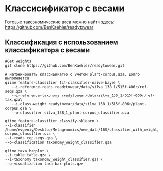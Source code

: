 
# Классисификатор с весами 
Готовые таксономические веса можно найти здесь: https://github.com/BenKaehler/readytowear


## Классификация с использованием классификатора с весами
```
#Get weights
git clone https://github.com/BenKaehler/readytowear.git

# натренировать классификатор с учетом plant-corpus.qza, долго выполняется
qiime feature-classifier fit-classifier-naive-bayes \
   --i-reference-reads readytowear/data/silva_138_1/515f-806r/ref-seqs.qza \
   --i-reference-taxonomy readytowear/data/silva_138_1/515f-806r/ref-tax.qza\
   --i-class-weight readytowear/data/silva_138_1/515f-806r/plant-corpus.qza \
   --o-classifier silva_138_1_plant-corpus_classifier.qza

qiime feature-classifier classify-sklearn \
--i-classifier /home/evgeniy/Desktop/Metagenomics/new_data/16S/classifier_with_weight/silva_138_1_plant-corpus_classifier.qza \
--i-reads rep-seqs.qza \
--o-classification taxonomy_weight_classifier.qza

qiime taxa barplot \
--i-table table.qza \
--i-taxonomy taxonomy_weight_classifier.qza \
--o-visualization taxa-bar-plots.qzv
```
